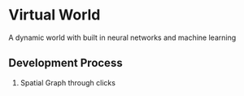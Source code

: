 # Virtual World
A dynamic world with built in neural networks and machine learning

## Development Process
1. Spatial Graph through clicks